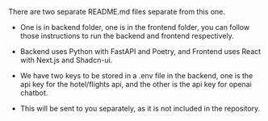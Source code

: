 There are two separate README.md files separate from this one.

- One is in backend folder, one is in the frontend folder, you can follow those instructions to run the backend and frontend respectively.

- Backend uses Python with FastAPI and Poetry, and Frontend uses React with Next.js and Shadcn-ui.

- We have two keys to be stored in a .env file in the backend, one is the api key for the hotel/flights api, and the other is the api key for openai chatbot.

- This will be sent to you separately, as it is not included in the repository.